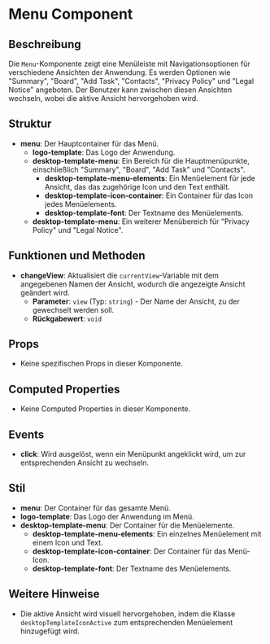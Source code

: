 # Menu Component

## Beschreibung
Die `Menu`-Komponente zeigt eine Menüleiste mit Navigationsoptionen für verschiedene Ansichten der Anwendung. Es werden Optionen wie "Summary", "Board", "Add Task", "Contacts", "Privacy Policy" und "Legal Notice" angeboten. Der Benutzer kann zwischen diesen Ansichten wechseln, wobei die aktive Ansicht hervorgehoben wird.

## Struktur
- **menu**: Der Hauptcontainer für das Menü.
  - **logo-template**: Das Logo der Anwendung.
  - **desktop-template-menu**: Ein Bereich für die Hauptmenüpunkte, einschließlich "Summary", "Board", "Add Task" und "Contacts".
    - **desktop-template-menu-elements**: Ein Menüelement für jede Ansicht, das das zugehörige Icon und den Text enthält.
    - **desktop-template-icon-container**: Ein Container für das Icon jedes Menüelements.
    - **desktop-template-font**: Der Textname des Menüelements.
  - **desktop-template-menu**: Ein weiterer Menübereich für "Privacy Policy" und "Legal Notice".

## Funktionen und Methoden
- **changeView**: Aktualisiert die `currentView`-Variable mit dem angegebenen Namen der Ansicht, wodurch die angezeigte Ansicht geändert wird.
  - **Parameter**: `view` (Typ: `string`) - Der Name der Ansicht, zu der gewechselt werden soll.
  - **Rückgabewert**: `void`

## Props
- Keine spezifischen Props in dieser Komponente.

## Computed Properties
- Keine Computed Properties in dieser Komponente.

## Events
- **click**: Wird ausgelöst, wenn ein Menüpunkt angeklickt wird, um zur entsprechenden Ansicht zu wechseln.

## Stil
- **menu**: Der Container für das gesamte Menü.
- **logo-template**: Das Logo der Anwendung im Menü.
- **desktop-template-menu**: Der Container für die Menüelemente.
  - **desktop-template-menu-elements**: Ein einzelnes Menüelement mit einem Icon und Text.
  - **desktop-template-icon-container**: Der Container für das Menü-Icon.
  - **desktop-template-font**: Der Textname des Menüelements.

## Weitere Hinweise
- Die aktive Ansicht wird visuell hervorgehoben, indem die Klasse `desktopTemplateIconActive` zum entsprechenden Menüelement hinzugefügt wird.
